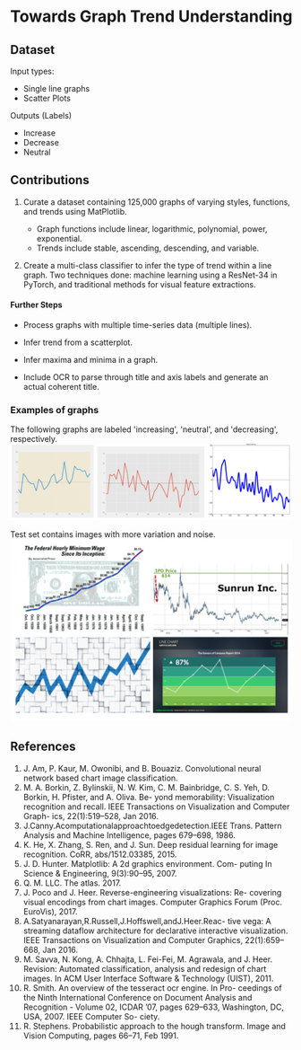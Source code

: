 # Towards Graph Trend Understanding


## Dataset

Input types:
* Single line graphs
* Scatter Plots

Outputs (Labels)
* Increase
* Decrease
* Neutral

## Contributions

1. Curate a dataset containing 125,000 graphs of varying styles, functions, and trends using MatPlotlib.

   * Graph functions include linear, logarithmic, polynomial, power, exponential. 
   * Trends include stable, ascending, descending, and variable.

2. Create a multi-class classifier to infer the type of trend within a line graph. Two techniques done: machine learning using a ResNet-34 in PyTorch, and traditional methods for visual feature extractions.

#### Further Steps

* Process graphs with multiple time-series data (multiple lines).

* Infer trend from a scatterplot.

* Infer maxima and minima in a graph.

* Include OCR to parse through title and axis labels and generate an actual coherent title.

### Examples of graphs
The following graphs are labeled 'increasing', 'neutral', and 'decreasing', respectively.
![image](graphs.png)

Test set contains images with more variation and noise.
![image](test_graphs.png)

## References
1. J. Am, P. Kaur, M. Owonibi, and B. Bouaziz. Convolutional neural network based chart image classification.
2. M. A. Borkin, Z. Bylinskii, N. W. Kim, C. M. Bainbridge, C. S. Yeh, D. Borkin, H. Pfister, and A. Oliva. Be- yond memorability: Visualization recognition and recall. IEEE Transactions on Visualization and Computer Graph- ics, 22(1):519–528, Jan 2016.
3. J.Canny.Acomputationalapproachtoedgedetection.IEEE Trans. Pattern Analysis and Machine Intelligence, pages 679–698, 1986.
4. K. He, X. Zhang, S. Ren, and J. Sun. Deep residual learning for image recognition. CoRR, abs/1512.03385, 2015.
5. J. D. Hunter. Matplotlib: A 2d graphics environment. Com- puting In Science & Engineering, 9(3):90–95, 2007.
6. Q. M. LLC. The atlas. 2017.
7. J. Poco and J. Heer. Reverse-engineering visualizations: Re-
covering visual encodings from chart images. Computer
Graphics Forum (Proc. EuroVis), 2017.
8. A.Satyanarayan,R.Russell,J.Hoffswell,andJ.Heer.Reac-
tive vega: A streaming dataflow architecture for declarative interactive visualization. IEEE Transactions on Visualization and Computer Graphics, 22(1):659–668, Jan 2016.
9. M. Savva, N. Kong, A. Chhajta, L. Fei-Fei, M. Agrawala, and J. Heer. Revision: Automated classification, analysis and redesign of chart images. In ACM User Interface Software & Technology (UIST), 2011.
10. R. Smith. An overview of the tesseract ocr engine. In Pro- ceedings of the Ninth International Conference on Document Analysis and Recognition - Volume 02, ICDAR ’07, pages 629–633, Washington, DC, USA, 2007. IEEE Computer So- ciety.
11. R. Stephens. Probabilistic approach to the hough transform. Image and Vision Computing, pages 66–71, Feb 1991.
